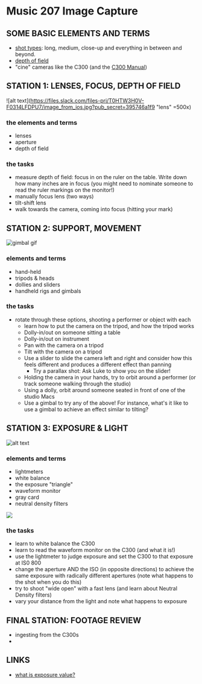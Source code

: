 # Music 207 Image Capture

## SOME BASIC ELEMENTS AND TERMS

* [shot types](https://www.bhphotovideo.com/explora/video/tips-and-solutions/filmmaking-101-camera-shot-types#:~:text=Generally%20speaking%2C%20we%20can%20break,highlight%20emotions%20of%20a%20character.): long, medium, close-up and everything in between and beyond.
* [depth of field](https://photographylife.com/what-is-depth-of-field)
* "cine" cameras like the C300 (and the [C300 Manual](http://rocketrentals.com/wp-content/uploads/2014/04/Canon-EOS-C300-Manual.pdfhttp://rocketrentals.com/wp-content/uploads/2014/04/Canon-EOS-C300-Manual.pdf)) 

## STATION 1: LENSES, FOCUS, DEPTH OF FIELD

![alt text](https://files.slack.com/files-pri/T0HTW3H0V-F0314LFDPU7/image_from_ios.jpg?pub_secret=395746a1f9 "lens" =500x)

### the elements and terms
* lenses
* aperture 
* depth of field

### the tasks
* measure depth of field: focus in on the ruler on the table. Write down how many inches are in focus (you might need to nominate someone to read the ruler markings on the monitor!)
* manually focus lens (two ways)
* tilt-shift lens
* walk towards the camera, coming into focus (hitting your mark)

## STATION 2: SUPPORT, MOVEMENT

![gimbal gif](https://media.giphy.com/media/O8PaTYTQ1Q5N1hePIg/giphy.gif)

### elements and terms
* hand-held
* tripods & heads
* dollies and sliders
* handheld rigs and gimbals

### the tasks
* rotate through these options, shooting a performer or object with each
    * learn how to put the camera on the tripod, and how the tripod works
    * Dolly-in/out on someone sitting a table
    * Dolly-in/out on instrument
    * Pan with the camera on a tripod
    * Tilt with the camera on a tripod
    * Use a slider to slide the camera left and right and consider how this feels different and produces a different effect than panning
        * Try a parallax shot: Ask Luke to show you on the slider!
    * Holding the camera in your hands, try to orbit around a performer (or track someone walking through the studio)
    * Using a dolly, orbit around someone seated in front of one of the studio Macs
    * Use a gimbal to try any of the above! For instance, what's it like to use a gimbal to achieve an effect similar to tilting? 

## STATION 3: EXPOSURE & LIGHT



![alt text](https://files.slack.com/files-pri/T0HTW3H0V-F031Y2ZR0JD/lenses_with_different_apertures.jpeg?pub_secret=e2fef039ad)

### elements and terms
* lightmeters
* white balance
* the exposure "triangle"
* waveform monitor
* gray card
* neutral density filters

![](https://www.ledlightingwholesaleinc.com/v/vspfiles/images/Kalvin%20Color.jpg)

### the tasks
* learn to white balance the C300
* learn to read the waveform monitor on the C300 (and what it is!)
* use the lightmeter to judge exposure and set the C300 to that exposure at IS0 800
* change the aperture AND the ISO (in opposite directions) to achieve the same exposure with radically different apertures (note what happens to the shot when you do this)
* try to shoot "wide open" with a fast lens (and learn about Neutral Density filters)
* vary your distance from the light and note what happens to exposure


## FINAL STATION: FOOTAGE REVIEW
* ingesting from the C300s
* 

## LINKS

* [what is exposure value?](https://photographylife.com/exposure-value)
